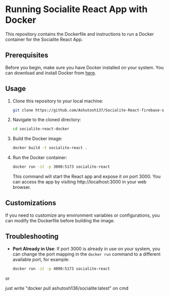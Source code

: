 # Running Socialite React App with Docker

This repository contains the Dockerfile and instructions to run a Docker container for the Socialite React App.

## Prerequisites

Before you begin, make sure you have Docker installed on your system. You can download and install Docker from [here](https://www.docker.com/get-started).

## Usage

1. Clone this repository to your local machine:

    ```bash
    git clone https://github.com/Ashutosh137/Socialite-React-firebase-social-media-app
    ```

2. Navigate to the cloned directory:

    ```bash
    cd socialite-react-docker
    ```

3. Build the Docker image:

    ```bash
    docker build -t socialite-react .
    ```

4. Run the Docker container:

    ```bash
    docker run -it -p 3000:5173 socialite-react
    ```

    This command will start the React app and expose it on port 3000. You can access the app by visiting http://localhost:3000 in your web browser.

## Customizations

If you need to customize any environment variables or configurations, you can modify the Dockerfile before building the image.

## Troubleshooting

- **Port Already in Use**: If port 3000 is already in use on your system, you can change the port mapping in the `docker run` command to a different available port, for example:

    ```bash
    docker run -it -p 4000:5173 socialite-react
    ```



or  



just write "docker pull ashutosh136/socialite:latest" on cmd
